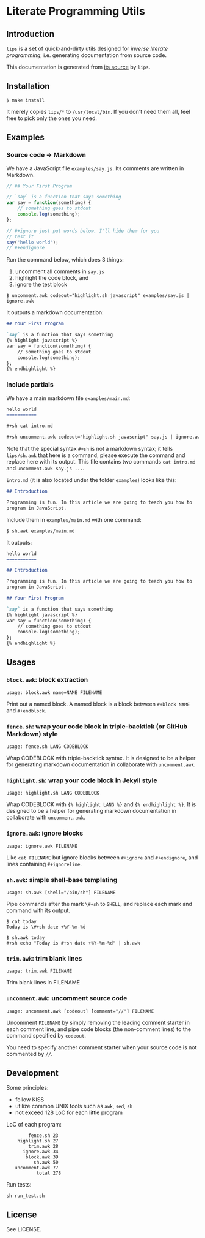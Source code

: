 Literate Programming Utils
==========================

## Introduction

`lips` is a set of quick-and-dirty utils designed for *inverse
literate programming*, i.e. generating documentation from source
code.

This documentation is generated from
[its source](https://github.com/ptpt/lips/blob/master/README.md.in) by
`lips`.

## Installation

```
$ make install
```

It merely copies `lips/*` to `/usr/local/bin`. If you don't need them
all, feel free to pick only the ones you need.

## Examples

### Source code -> Markdown
We have a JavaScript file `examples/say.js`. Its comments are
written in Markdown.
```javascript
// ## Your First Program

// `say` is a function that says something
var say = function(something) {
    // something goes to stdout
    console.log(something);
};

// #+ignore just put words below, I'll hide them for you
// test it
say('hello world');
// #+endignore
```

Run the command below, which does 3 things:

1. uncomment all comments in `say.js`
2. highlight the code block, and
3. ignore the test block

```
$ uncomment.awk codeout="highlight.sh javascript" examples/say.js | ignore.awk
```

It outputs a markdown documentation:
```markdown
## Your First Program

`say` is a function that says something
{% highlight javascript %}
var say = function(something) {
    // something goes to stdout
    console.log(something);
};
{% endhighlight %}

```

### Include partials
We have a main markdown file `examples/main.md`:
```markdown
hello world
===========

#+sh cat intro.md

#+sh uncomment.awk codeout="highlight.sh javascript" say.js | ignore.awk
```

Note that the special syntax `#+sh` is not a markdown syntax; it
tells `lips/sh.awk` that here is a command, please execute the command
and replace here with its output. This file contains two commands `cat
intro.md` and `uncomment.awk say.js ...`.

`intro.md` (it is also located under the folder `examples`) looks like
this:
```markdown
## Introduction

Programming is fun. In this article we are going to teach you how to
program in JavaScript.
```

Include them in `examples/main.md` with one command:
```
$ sh.awk examples/main.md
```

It outputs:
```markdown
hello world
===========

## Introduction

Programming is fun. In this article we are going to teach you how to
program in JavaScript.

## Your First Program

`say` is a function that says something
{% highlight javascript %}
var say = function(something) {
    // something goes to stdout
    console.log(something);
};
{% endhighlight %}

```

## Usages


### `block.awk`: block extraction
```
usage: block.awk name=NAME FILENAME
```

Print out a named block. A named block is a block between `#+block
NAME` and `#+endblock`.


### `fence.sh`: wrap your code block in triple-backtick (or GitHub Markdown) style
```
usage: fence.sh LANG CODEBLOCK
```

Wrap CODEBLOCK with triple-backtick syntax. It is
designed to be a helper for generating markdown documentation in
collaborate with `uncomment.awk`.


### `highlight.sh`: wrap your code block in Jekyll style
```
usage: highlight.sh LANG CODEBLOCK
```

Wrap CODEBLOCK with `{% highlight LANG %}` and `{%
endhighlight %}`. It is designed to be a helper for generating
markdown documentation in collaborate with `uncomment.awk`.


### `ignore.awk`: ignore blocks
```
usage: ignore.awk FILENAME
```

Like `cat FILENAME` but ignore blocks between `#+ignore` and
`#+endignore`, and lines containing `#+ignoreline`.


### `sh.awk`: simple shell-base templating
```
usage: sh.awk [shell="/bin/sh"] FILENAME
```

Pipe commands after the mark `\#+sh` to `SHELL`, and replace each mark
and command with its output.

```
$ cat today
Today is \#+sh date +%Y-%m-%d

$ sh.awk today
#+sh echo "Today is #+sh date +%Y-%m-%d" | sh.awk
```


### `trim.awk`: trim blank lines
```
usage: trim.awk FILENAME
```

Trim blank lines in FILENAME


### `uncomment.awk`: uncomment source code
```
usage: uncomment.awk [codeout] [comment="//"] FILENAME
```

Uncomment `FILENAME` by simply removing the leading comment starter
in each comment line, and pipe code blocks (the non-comment lines) to
the command specified by `codeout`.

You need to specify another comment starter when your source code is not
commented by `//`.


## Development
Some principles:

- follow KISS
- utilize common UNIX tools such as `awk`, `sed`, `sh`
- not exceed 128 LoC for each little program

LoC of each program:
```
        fence.sh 23
    highlight.sh 27
        trim.awk 28
      ignore.awk 34
       block.awk 39
          sh.awk 50
   uncomment.awk 77
           total 278
```

Run tests:
```
sh run_test.sh
```

## License

See LICENSE.
